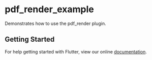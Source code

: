 # pdf_render_example

Demonstrates how to use the pdf_render plugin.

## Getting Started

For help getting started with Flutter, view our online
[documentation](https://flutter.io/).
